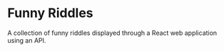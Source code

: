 # Funny Riddles

A collection of funny riddles displayed through a React web application using an API.

